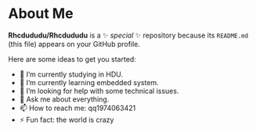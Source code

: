 # About Me

**Rhcdududu/Rhcdududu** is a ✨ _special_ ✨ repository because its `README.md` (this file) appears on your GitHub profile.

Here are some ideas to get you started:

- 🔭 I’m currently studying in HDU.
- 🌱 I’m currently learning embedded system.
- 🤔 I’m looking for help with some technical issues.
- 💬 Ask me about everything.
- 📫 How to reach me: qq1974063421
- ⚡ Fun fact: the world is crazy
